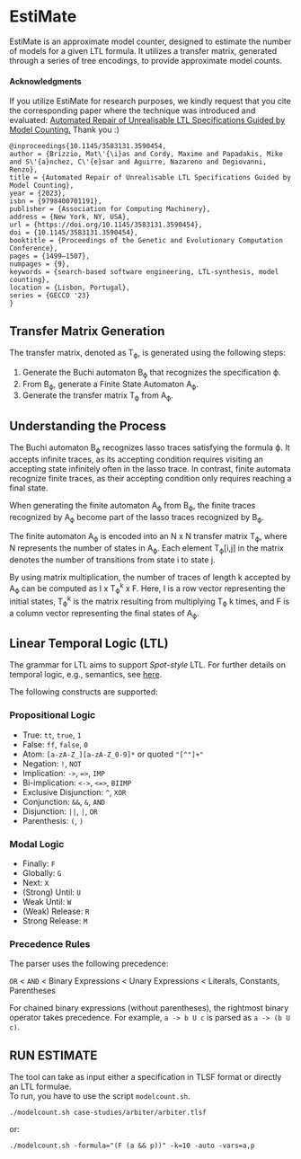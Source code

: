 # EstiMate

EstiMate is an approximate model counter, designed to estimate the number of models for a given LTL formula. 
It utilizes a transfer matrix, generated through a series of tree encodings, to provide approximate model counts.

#### Acknowledgments
If you utilize EstiMate for research purposes, 
we kindly request that you cite the corresponding paper where the technique was introduced and evaluated: 
[Automated Repair of Unrealisable LTL Specifications Guided by Model Counting.](https://dl.acm.org/doi/10.1145/3583131.3590454) 
Thank you :)


```
@inproceedings{10.1145/3583131.3590454,
author = {Brizzio, Mat\'{\i}as and Cordy, Maxime and Papadakis, Mike and S\'{a}nchez, C\'{e}sar and Aguirre, Nazareno and Degiovanni, Renzo},
title = {Automated Repair of Unrealisable LTL Specifications Guided by Model Counting},
year = {2023},
isbn = {9798400701191},
publisher = {Association for Computing Machinery},
address = {New York, NY, USA},
url = {https://doi.org/10.1145/3583131.3590454},
doi = {10.1145/3583131.3590454},
booktitle = {Proceedings of the Genetic and Evolutionary Computation Conference},
pages = {1499–1507},
numpages = {9},
keywords = {search-based software engineering, LTL-synthesis, model counting},
location = {Lisbon, Portugal},
series = {GECCO '23}
}
```

## Transfer Matrix Generation

The transfer matrix, denoted as T<sub>ϕ</sub>, is generated using the following steps:

1. Generate the Buchi automaton B<sub>ϕ</sub> that recognizes the specification ϕ.
2. From B<sub>ϕ</sub>, generate a Finite State Automaton A<sub>ϕ</sub>.
3. Generate the transfer matrix T<sub>ϕ</sub> from A<sub>ϕ</sub>.

## Understanding the Process

The Buchi automaton B<sub>ϕ</sub> recognizes lasso traces satisfying the formula ϕ. 
It accepts infinite traces, as its accepting condition requires visiting an accepting state infinitely often in the 
lasso trace. 
In contrast, finite automata recognize finite traces, as their accepting condition only requires reaching a final state.

When generating the finite automaton A<sub>ϕ</sub> from B<sub>ϕ</sub>, 
the finite traces recognized by A<sub>ϕ</sub> become part of the lasso traces recognized by B<sub>ϕ</sub>.

The finite automaton A<sub>ϕ</sub> is encoded into an N x N transfer matrix T<sub>ϕ</sub>, 
where N represents the number of states in A<sub>ϕ</sub>. 
Each element T<sub>ϕ</sub>[i,j] in the matrix denotes the number of transitions from state i to state j.

By using matrix multiplication, the number of traces of length k accepted by A<sub>ϕ</sub> can be computed as I x T<sub>ϕ</sub><sup>k</sup> x F. Here, I is a row vector representing the initial states, T<sub>ϕ</sub><sup>k</sup> is the matrix resulting from multiplying T<sub>ϕ</sub> k times, and F is a column vector representing the final states of A<sub>ϕ</sub>.

## <a name="LTL" /> Linear Temporal Logic (LTL)

The grammar for LTL aims to support *Spot-style* LTL.
For further details on temporal logic, e.g., semantics, see [here](https://spot.lrde.epita.fr/tl.pdf).

The following constructs are supported:

### Propositional Logic

  * True: `tt`, `true`, `1`
  * False: `ff`, `false`, `0`
  * Atom: `[a-zA-Z_][a-zA-Z_0-9]*` or quoted `"[^"]+"`
  * Negation: `!`, `NOT`
  * Implication: `->`, `=>`, `IMP`
  * Bi-implication: `<->`, `<=>`, `BIIMP`
  * Exclusive Disjunction: `^`, `XOR`
  * Conjunction: `&&`, `&`, `AND`
  * Disjunction: `||`, `|`, `OR`
  * Parenthesis: `(`, `)`

###  Modal Logic

  * Finally: `F`
  * Globally: `G`
  * Next: `X`
  * (Strong) Until: `U`
  * Weak Until: `W`
  * (Weak) Release: `R`
  * Strong Release: `M`

### Precedence Rules

The parser uses the following precedence:

`OR` < `AND` < Binary Expressions < Unary Expressions < Literals, Constants, Parentheses

For chained binary expressions (without parentheses), the rightmost binary operator takes precedence.
For example, `a -> b U c` is parsed as `a -> (b U c)`.


## RUN ESTIMATE
The tool can take as input either a specification in TLSF format or directly an LTL formulae.  
To run, you have to use the script `modelcount.sh`. 
```
./modelcount.sh case-studies/arbiter/arbiter.tlsf 
```

or:
```
./modelcount.sh -formula="(F (a && p))" -k=10 -auto -vars=a,p
```
